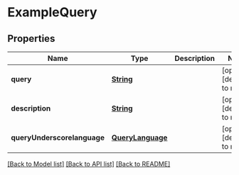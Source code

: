 # ExampleQuery
## Properties

Name | Type | Description | Notes
------------ | ------------- | ------------- | -------------
**query** | [**String**](string.md) |  | [optional] [default to null]
**description** | [**String**](string.md) |  | [optional] [default to null]
**queryUnderscorelanguage** | [**QueryLanguage**](QueryLanguage.md) |  | [optional] [default to null]

[[Back to Model list]](../README.md#documentation-for-models) [[Back to API list]](../README.md#documentation-for-api-endpoints) [[Back to README]](../README.md)

